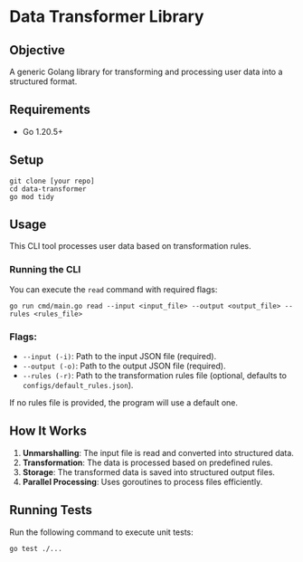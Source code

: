 # Data Transformer Library

## Objective
A generic Golang library for transforming and processing user data into a structured format.

## Requirements
- Go 1.20.5+

## Setup
```shell
git clone [your repo]
cd data-transformer
go mod tidy
```

## Usage
This CLI tool processes user data based on transformation rules.

### Running the CLI
You can execute the `read` command with required flags:

```shell
go run cmd/main.go read --input <input_file> --output <output_file> --rules <rules_file>
```

### Flags:
- `--input (-i)`: Path to the input JSON file (required).
- `--output (-o)`: Path to the output JSON file (required).
- `--rules (-r)`: Path to the transformation rules file (optional, defaults to `configs/default_rules.json`).

If no rules file is provided, the program will use a default one.

## How It Works
1. **Unmarshalling**: The input file is read and converted into structured data.
2. **Transformation**: The data is processed based on predefined rules.
3. **Storage**: The transformed data is saved into structured output files.
4. **Parallel Processing**: Uses goroutines to process files efficiently.

## Running Tests
Run the following command to execute unit tests:
```shell
go test ./...
```
